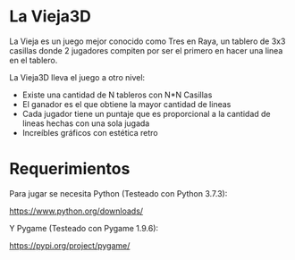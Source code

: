 # La Vieja3D
La Vieja es un juego mejor conocido como Tres en Raya, un tablero de 3x3 casillas donde 2 jugadores compiten por ser el primero en hacer una linea en el tablero. 

La Vieja3D lleva el juego a otro nivel:
* Existe una cantidad de N tableros con N*N Casillas
* El ganador es el que obtiene la mayor cantidad de lineas
* Cada jugador tiene un puntaje que es proporcional a la cantidad de lineas hechas con una sola jugada
* Increíbles gráficos con estética retro



# Requerimientos

Para jugar se necesita Python (Testeado con Python 3.7.3):

https://www.python.org/downloads/

Y Pygame (Testeado con Pygame 1.9.6):

https://pypi.org/project/pygame/

